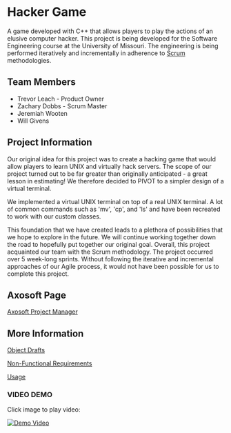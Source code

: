 # Hacker Game

A game developed with C++ that allows players to play the actions of
an elusive computer hacker. This project is being developed for the
Software Engineering course at the University of Missouri. The engineering
is being performed iteratively and incrementally in adherence to
[Scrum](https://www.scrum.org) methodologies.

## Team Members

* Trevor Leach - Product Owner
* Zachary Dobbs - Scrum Master
* Jeremiah Wooten
* Will Givens

## Project Information

Our original idea for this project was to create a hacking game that would allow
players to learn UNIX and virtually hack servers. The scope of our project turned
out to be far greater than originally anticipated - a great lesson in estimating!
We therefore decided to PIVOT to a simpler design of a virtual terminal.

We implemented a virtual UNIX terminal on top of a real UNIX terminal. A lot of common
commands such as 'mv', 'cp', and 'ls' and have been recreated to work with our
custom classes.

This foundation that we have created leads to a plethora of possibilities that we
hope to explore in the future. We will continue working together down the road
to hopefully put together our original goal. Overall, this project acquainted our
team with the Scrum methodology. The project occurred over 5 week-long sprints.
Without following the iterative and incremental approaches of our Agile process, it would not
have been possible for us to complete this project.

## Axosoft Page

[Axosoft Project Manager](https://zldobbs.axosoft.com/)

## More Information

[Object Drafts](requirements/objects.md)

[Non-Functional Requirements](requirements/nonFunctionalRequirements.md)

[Usage](usage.md)

### VIDEO DEMO
Click image to play video:

[![Demo Video](https://img.youtube.com/vi/ARJPaPfVmUc/0.jpg)](https://youtu.be/ARJPaPfVmUc)
